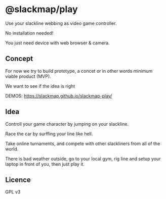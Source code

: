 # @slackmap/play
Use your slackline webbing as video game controller. 

No installation needed!

You just need device with web browser & camera.

## Concept
For now we try to build prototype, a concet or in other words minimum viable product (MVP).

We want to see if the idea is right 

DEMOS: https://slackmap.github.io/slackmap-play/

## Idea
Controll your game character by jumping on your slackline.

Race the car by surffing your line like hell.

Take online turnaments, and compete with other slackliners from all of the world.

There is bad weather outside, go to your local gym, rig line and setup your laptop in front of you, then just play it.

## Licence
GPL v3




